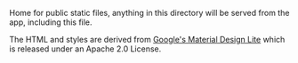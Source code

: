 Home for public static files, anything in this directory
will be served from the app, including this file.

The HTML and styles are derived from 
[Google's Material Design Lite](https://github.com/google/material-design-lite)
which is released under an Apache 2.0 License.
